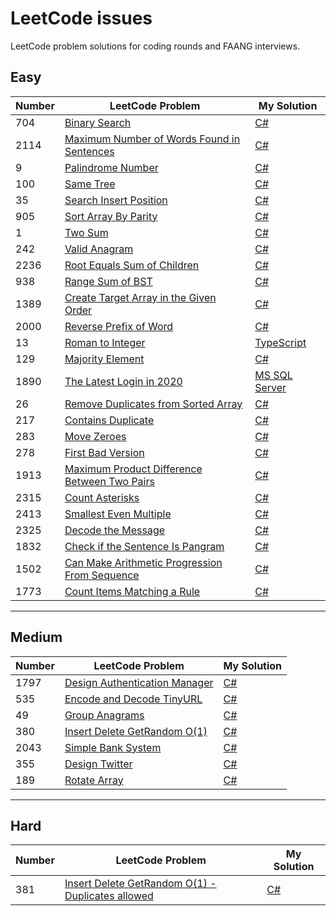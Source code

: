 # LeetCode issues
LeetCode problem solutions for coding rounds and FAANG interviews.

## Easy
| Number | LeetCode Problem | My Solution
| ------------- | ------------- | -------------
| 704 | [Binary Search](https://leetcode.com/problems/binary-search/) | [C#](https://github.com/Ghyro/LeetCode/blob/main/Easy/704.%20Binary%20Search.txt)
| 2114 | [ Maximum Number of Words Found in Sentences](https://leetcode.com/problems/maximum-number-of-words-found-in-sentences/) | [C#](https://github.com/Ghyro/LeetCode/blob/main/Easy/2114.%20Maximum%20Number%20of%20Words%20Found%20in%20Sentences.txt)  | Easy
| 9 | [Palindrome Number](https://leetcode.com/problems/palindrome-number/) | [C#](https://github.com/Ghyro/LeetCode/blob/main/Easy/9.%20Palindrome%20Number.txt)
| 100 | [Same Tree](https://leetcode.com/problems/same-tree/) | [C#](https://github.com/Ghyro/LeetCode/blob/main/Easy/100.%20Same%20Tree.txt)
| 35 | [Search Insert Position](https://leetcode.com/problems/search-insert-position/) | [C#](https://github.com/Ghyro/LeetCode/blob/main/Easy/35.%20Search%20Insert%20Position.txt)
| 905  | [Sort Array By Parity](https://leetcode.com/problems/sort-array-by-parity/) | [C#](https://github.com/Ghyro/LeetCode/blob/main/Easy/905.%20Sort%20Array%20By%20Parity.txt)
| 1  | [Two Sum](https://leetcode.com/problems/two-sum/) | [C#](https://github.com/Ghyro/LeetCode/blob/main/Easy/1.%20Two%20Sum.txt)
| 242 | [Valid Anagram](https://leetcode.com/problems/valid-anagram/) | [C#](https://github.com/Ghyro/LeetCode/blob/main/Easy/242.%20Valid%20Anagram.txt)
| 2236 | [Root Equals Sum of Children](https://leetcode.com/problems/root-equals-sum-of-children/) | [C#](https://github.com/Ghyro/LeetCode/blob/main/Easy/2236.%20Root%20Equals%20Sum%20of%20Children.txt)
| 938 | [Range Sum of BST](https://leetcode.com/problems/range-sum-of-bst/) | [C#](https://github.com/Ghyro/LeetCode/blob/main/Easy/938.%20Range%20Sum%20of%20BST.txt)
| 1389 | [Create Target Array in the Given Order](https://leetcode.com/problems/create-target-array-in-the-given-order/) | [C#](https://github.com/Ghyro/LeetCode/blob/main/Easy/1389.%20Create%20Target%20Array%20in%20the%20Given%20Order.txt)
| 2000 | [Reverse Prefix of Word](https://leetcode.com/problems/reverse-prefix-of-word/) | [C#](https://github.com/Ghyro/LeetCode/blob/main/Easy/2000.%20Reverse%20Prefix%20of%20Word.txt)
| 13 | [Roman to Integer](https://leetcode.com/problems/roman-to-integer/) | [TypeScript](https://github.com/Ghyro/LeetCode/blob/main/Easy/13.%20Roman%20to%20Integer.txt)
| 129 | [Majority Element](https://leetcode.com/problems/majority-element/) | [C#](https://github.com/Ghyro/LeetCode/blob/main/Easy/169.%20Majority%20Element.txt)
| 1890 | [The Latest Login in 2020](https://leetcode.com/problems/the-latest-login-in-2020/) | [MS SQL Server](https://github.com/Ghyro/LeetCode/blob/main/Easy/1890.%20The%20Latest%20Login%20in%202020.txt)
| 26 | [Remove Duplicates from Sorted Array](https://leetcode.com/problems/remove-duplicates-from-sorted-array/) | [C#](https://github.com/Ghyro/LeetCode/blob/main/Easy/26.%20Remove%20Duplicates%20from%20Sorted%20Array.txt)
| 217 | [Contains Duplicate](https://leetcode.com/problems/contains-duplicate/) | [C#](https://github.com/Ghyro/LeetCode/blob/main/Easy/217.%20Contains%20Duplicate.txt)
| 283 | [Move Zeroes](https://leetcode.com/problems/move-zeroes/) | [C#](https://github.com/Ghyro/LeetCode/blob/main/Easy/283.%20Move%20Zeroes.txt)
| 278 | [First Bad Version](https://leetcode.com/problems/first-bad-version/) | [C#](https://github.com/Ghyro/LeetCode/blob/main/Easy/278.%20First%20Bad%20Version.txt)
| 1913 | [Maximum Product Difference Between Two Pairs](https://leetcode.com/problems/maximum-product-difference-between-two-pairs/) | [C#](https://github.com/Ghyro/LeetCode/blob/main/Easy/1913.%20Maximum%20Product%20Difference%20Between%20Two%20Pairs.txt)
| 2315 | [Count Asterisks](https://leetcode.com/problems/count-asterisks/) | [C#](https://github.com/Ghyro/LeetCode/blob/main/Easy/2315.%20Count%20Asterisks.txt)
| 2413 | [Smallest Even Multiple](https://leetcode.com/problems/smallest-even-multiple/) | [C#](https://github.com/Ghyro/LeetCode/blob/main/Easy/2413.%20Smallest%20Even%20Multiple.txt)
| 2325 | [Decode the Message](https://leetcode.com/problems/decode-the-message/) | [C#](https://github.com/Ghyro/LeetCode/blob/main/Easy/2325.%20Decode%20the%20Message.txt)
| 1832 | [Check if the Sentence Is Pangram](https://leetcode.com/problems/check-if-the-sentence-is-pangram/) | [C#](https://github.com/Ghyro/LeetCode/blob/main/Easy/2325.%20Decode%20the%20Message.txt)
| 1502 | [Can Make Arithmetic Progression From Sequence](https://leetcode.com/problems/can-make-arithmetic-progression-from-sequence/) | [C#](https://github.com/Ghyro/LeetCode/blob/main/Easy/2325.%20Decode%20the%20Message.txt)
| 1773 | [Count Items Matching a Rule](https://leetcode.com/problems/count-items-matching-a-rule/) | [C#](https://github.com/Ghyro/LeetCode/blob/main/Easy/2325.%20Decode%20the%20Message.txt)
---

## Medium
| Number | LeetCode Problem | My Solution
| ------------- | ------------- | -------------
| 1797 | [Design Authentication Manager](https://leetcode.com/problems/design-authentication-manager/) | [C#](https://github.com/Ghyro/LeetCode/blob/main/Medium/1797.%20Design%20Authentication%20Manager.txt)
| 535 | [Encode and Decode TinyURL](https://leetcode.com/problems/encode-and-decode-tinyurl/) | [C#](https://github.com/Ghyro/LeetCode/blob/main/Medium/535.%20Encode%20and%20Decode%20TinyURL.txt)
| 49 | [Group Anagrams](https://leetcode.com/problems/group-anagrams/) | [C#](https://github.com/Ghyro/LeetCode/blob/main/Medium/49.%20Group%20Anagrams.txt)
| 380 | [Insert Delete GetRandom O(1)](https://leetcode.com/problems/insert-delete-getrandom-o1/) | [C#](https://github.com/Ghyro/LeetCode/blob/main/Medium/380.%20Insert%20Delete%20GetRandom%20O(1).txt)
| 2043 | [Simple Bank System](https://leetcode.com/problems/simple-bank-system/) | [C#](https://github.com/Ghyro/LeetCode/blob/main/Medium/2043.%20Simple%20Bank%20System.txt)
| 355  | [Design Twitter](https://leetcode.com/problems/design-twitter/) | [C#](https://github.com/Ghyro/LeetCode/blob/main/Medium/355.%20Design%20Twitter.txt)
| 189  | [Rotate Array](https://leetcode.com/problems/rotate-array/) | [C#](https://github.com/Ghyro/LeetCode/blob/main/Medium/189.%20Rotate%20Array.txt)
---

## Hard
| Number | LeetCode Problem | My Solution
| ------------- | ------------- | ------------- |
| 381  | [Insert Delete GetRandom O(1) - Duplicates allowed](https://leetcode.com/problems/insert-delete-getrandom-o1-duplicates-allowed/) | [C#](https://github.com/Ghyro/LeetCode/blob/main/Hard/381.%20Insert%20Delete%20GetRandom%20O(1)%20-%20Duplicates%20allowed.txt)
